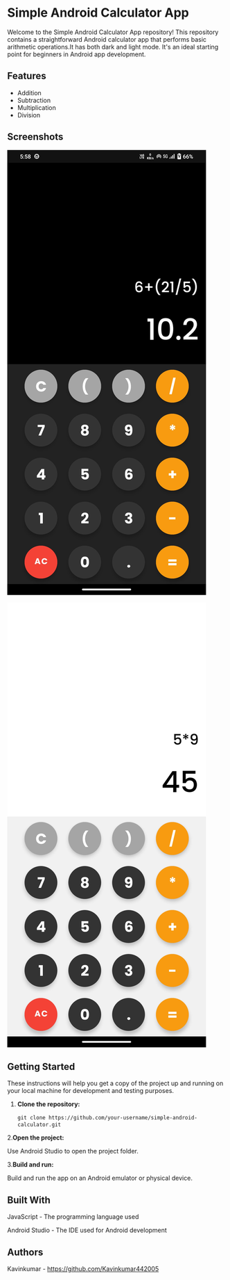 # Simple Android Calculator App

Welcome to the Simple Android Calculator App repository! This repository contains a straightforward Android calculator app that performs basic arithmetic operations.It has both dark and light mode. It's an ideal starting point for beginners in Android app development.

## Features

- Addition
- Subtraction
- Multiplication
- Division

## Screenshots

![Dark mode screenshot](https://github.com/Kavinkumar442005/Simple-Calculator/blob/master/Dark%20mode%20calculator.jpg?raw=true )

![Light mode screenshot](https://github.com/Kavinkumar442005/Simple-Calculator/blob/master/Light%20mode%20calculator.jpg)

## Getting Started

These instructions will help you get a copy of the project up and running on your local machine for development and testing purposes.

1. **Clone the repository:**

   ```shell'
   git clone https://github.com/your-username/simple-android-calculator.git
2.**Open the project:**

Use Android Studio to open the project folder.

3.**Build and run:**

Build and run the app on an Android emulator or physical device.

## Built With

JavaScript - The programming language used

Android Studio - The IDE used for Android development

## Authors
Kavinkumar - https://github.com/Kavinkumar442005
